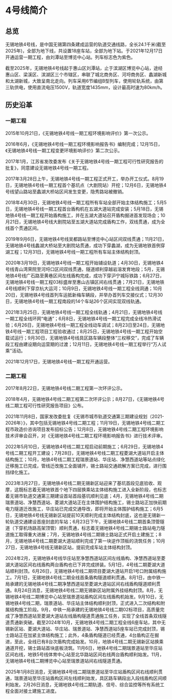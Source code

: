 # 4号线简介

## 总览

无锡地铁4号线，是中国无锡第四条建成运营的轨道交通线路，全长24.1千米(截至2025年)，全部为地下线，共设置18座车站，全部为地下站。于2021年12月17日开通运营一期工程，由刘潭站至博览中心站。列车标志色为紫色。

截至2025年，无锡地铁4号线起于惠山区刘潭站，止于滨湖区博览中心站，途经惠山区、梁溪区、滨湖区三个市辖区，串联了城北商务区、河埒商务区、蠡湖新城和太湖新城，大致呈南北走向。列车采用6节编组B型列车，使用轮轨系统，由第三轨供电，使用直流电压1500V，轨道宽度1435mm，设计最高时速为80km/h。

## 历史沿革

### 一期工程

2015年10月21日，《无锡地铁4号线一期工程环境影响评价》第一次公示。

2016年6月，《无锡地铁4号线一期工程环境影响报告书》编制完成；12月15日，《无锡地铁4号线一期工程变更环境影响评价》第二次公示。

2017年1月，江苏省发改委发布《关于无锡地铁4号线一期工程可行性研究报告的批复》，同意建设无锡地铁4号线一期工程。

2017年3月28日上午，无锡地铁4号线一期工程正式开工，举办开工仪式。8月19日，无锡地铁4号线一期工程首个基坑点（大剧院站）开挖；12月6日，无锡地铁4号线望山路站至蠡湖大桥站区间发生变更，隐秀路站被撤销。

2018年4月30日，无锡地铁4号线一期工程所有车站全部开始主体结构施工；5月5日，无锡地铁4号线一期工程首台盾构机在五湖大道站完成安装；5月18日，无锡地铁4号线一期工程开始盾构施工，并在五湖大道站召开盾构掘进首发现场会；10月21日，无锡地铁4号线大剧院站至五湖大道站完成盾构工作，双线贯通，成为全线首个贯通区间。

2019年9月6日，无锡地铁4号线吴都路站至博览中心站区间双线贯通；11月21日，无锡地铁4号线蠡湖大桥站至大剧院站贯通，成功下穿蠡湖，成为无锡地铁首例穿湖工程；12月31日，无锡地铁4号线一期工程所有车站主体结构封顶。

2020年3月19日，无锡地铁4号线一期工程开始铺设轨道；4月30日，无锡地铁4号线青山湾荣院至河埒口区间双线贯通，隧道顺利穿越岩溶发育地段；5月，无锡地铁4号线广石路至黄巷区间左线盾构完成，成功下穿沪宁城际铁路；6月27日，无锡地铁4号线一期工程03标盛岸至惠山古镇区间右线贯通；7月21日，无锡地铁4号线顺利下穿京杭大运河；10月9日，无锡地铁4号线一期工程全线洞通；10月20日，无锡地铁4号线首列车运抵新梅车辆段，并举办首列车交接仪式；12月30日，无锡地铁4号线一期工程南段的14个车站26个区间实现双线轨通。

2021年3月25日，无锡地铁4号线一期工程全线轨通；4月21日，无锡地铁4号线一期工程全线环网“电通”；6月8日，无锡地铁4号线一期工程完成全线冷热滑试验；6月26日，无锡地铁4号线一期工程全线动车调试；8月23日至24日，无锡地铁4号线一期工程项目工程验收通过；8月25日，无锡地铁4号线一期工程开始空载试运行；9月30日，无锡地铁4号线具区路车辆段整体“三权移交”，完成了车辆段工程由建设期向运营期的过渡；12月11日，无锡地铁4号线一期工程举行“万人试乘”活动。

2021年12月17日，无锡地铁4号线一期工程开通运营。

### 二期工程

2017年8月22日，无锡地铁4号线二期工程第一次环评公示。

2018年4月，无锡地铁4号线二期工程第二次环评公示；8月27日，《无锡地铁4号线二期工程可行性研究报告项目》公布。

2021年11月8日，国家发改委批复《无锡市城市轨道交通第三期建设规划（2021-2026年）》，其中包括无锡地铁4号线二期工程；11月19日，无锡地铁4号线二期工程市政造价咨询项目发布招标公告；12月8日，无锡地铁4号线二期工程环境影响技术评审会召开，对《无锡地铁4号线二期工程环境影响报告书》进行技术评审。

2022年5月10日，无锡地铁4号线二期工程启动前期施工；6月29日，无锡地铁4号线二期工程开工建设；7月28日，无锡地铁4号线二期工程菱湖大道站开启主体结构施工；10月，地铁4号线二期工程瑞景道站、华庄站、净慧西道站等站点绿化迁移施工已完成，管线迁改施工全面铺开，锡士路站交通疏解方案已完成，进行围挡绿化施工。

2023年3月27日，无锡地铁4号线二期无锡新区站迎来了基坑首段见底验收、观摩，这既标志着无锡地铁首个地下四层换乘站主体结构施工进入全新阶段，也标志着无锡市轨道交通第三期建设首站首段基坑顺利见底；4月，无锡地铁4号线二期瑞景道站、净慧西道站、菱湖大道站正在主体围护结构施工，锡士路站正加快前期电力隧道迁改施工，华庄站已完成交通导改，即将开始主体围护结构施工；6月5日，无锡地铁4号线无锡新区站提前10天顺利完成主体结构封底，这也是无锡新一轮轨道交通建设首座封底的车站；6月23日下午，无锡地铁4号线二期首条顶管隧道（下穿机场路高架顶管）顺利贯通，标志着无锡地铁4号线二期锡士路站电力隧道施工取得重大进展；7月，无锡地铁4号线二期锡士路站正式开启土建施工；8月，无锡地铁4号线二期菱湖大道站顺利完成了第一块逆作顶板的浇筑任务；10月27日，无锡地铁4号线无锡新区站，提前完成车站主体结构封顶。

2024年2月，无锡地铁4号线华庄站至净慧西道站区间左线盾构、净慧西道站至菱湖大道站区间右线盾构两台盾构也已下井完成拼装。5月1日，4号线二期菱湖大道站顺利封顶。6月26日，无锡地铁4号线二期项目菱湖大道站开启1号口附属结构施工。7月1日，无锡地铁4号线二期全线首条盾构隧道顺利贯通。8月1日，由中铁一局承建的无锡地铁4号线二期净慧西道站至菱湖大道站区间右线盾构隧道顺利贯通。8月24日消息，无锡地铁4号线二期无锡新区站附属外挂结构封顶。8月，无锡地铁4号线二期博览中心站至瑞景道站盾构区间左线盾构机始发。9月10日，无锡地铁4号线二期，瑞景道站、华庄站主体结构顺利封顶，正式进入二次结构和附属结构施工阶段。9月，中铁一局承建的无锡地铁4号线二期02标项目，高质量完成了净慧西道站至菱湖大道站左线盾构隧道贯通施工任务，实现了全线首条双线隧道贯通新突破。截至2024年10月，无锡地铁4号线二期工程全线6座车站，其中无锡新区站、菱湖大道站、华庄站、瑞景道站、净慧西道站5座车站已完成封顶，锡士路站正在加紧主体结构施工；此外，4条盾构隧道已经贯通，4台盾构正在掘进，至此，全线已有8台次盾构完成始发。10月，地铁4号线二期无锡新区站换乘通道开挖，锡士路站首块底板浇筑。11月6日，地铁4号线二期瑞景道站至华庄站区间右线，地铁5号线体育中心站至北华路站区间右线两台盾构顺利始发。11月，无锡地铁4号线二期博览中心站至瑞景道站间右线隧道贯通。

2025年1月8日消息，无锡地铁4号线二期瑞景道站至华庄站盾构区间右线顺利贯通，瑞景道站至华庄站盾构区间左线顺利始发，具区路车辆段出入段线盾构区间顺利始发。2月26日消息，无锡地铁4号线二期轨道、信号、综合监控等所有系统工程全面对接土建施工进度。

